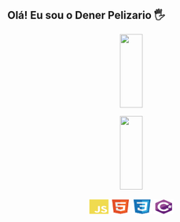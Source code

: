 ## Olá! Eu sou o Dener Pelizario 🖐️


<div align=center widht=100%>

<div align="center">  

  <img width="30%" height="150px"
  src="https://github-readme-stats.vercel.app/api?username=denervalspelizario&show_icons=true&theme=shadow_blue" />
  
  <img width="30%" height="150px" src="https://github-readme-stats.vercel.app/api/top-langs/?username=denervalspelizario&layout=compact&theme=shadow_blue" />
</div>


<div style="display: inline_block"><br>
  <img align="center" alt="Rafa-Js" height="30" width="40" src="https://raw.githubusercontent.com/devicons/devicon/master/icons/javascript/javascript-plain.svg">
  
  <img align="center" alt="Rafa-HTML" height="30" width="40" src="https://raw.githubusercontent.com/devicons/devicon/master/icons/html5/html5-original.svg">
  <img align="center" alt="Rafa-CSS" height="30" width="40" src="https://raw.githubusercontent.com/devicons/devicon/master/icons/css3/css3-original.svg">

  <img align="center" alt="Rafa-Csharp" height="30" width="40" src="https://raw.githubusercontent.com/devicons/devicon/master/icons/csharp/csharp-original.svg">
</div>
 



